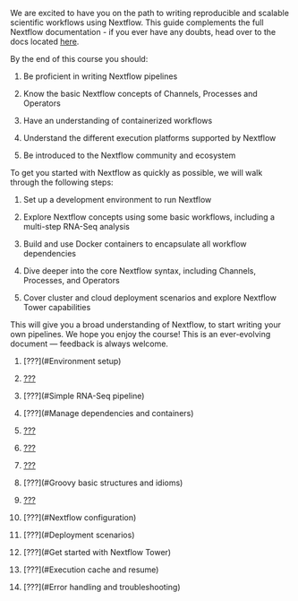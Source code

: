 We are excited to have you on the path to writing reproducible and scalable scientific workflows using Nextflow. This guide complements the full Nextflow documentation - if you ever have any doubts, head over to the docs located [here](https://www.nextflow.io/docs/latest).

By the end of this course you should:

1.  Be proficient in writing Nextflow pipelines

2.  Know the basic Nextflow concepts of Channels, Processes and Operators

3.  Have an understanding of containerized workflows

4.  Understand the different execution platforms supported by Nextflow

5.  Be introduced to the Nextflow community and ecosystem

To get you started with Nextflow as quickly as possible, we will walk through the following steps:

1.  Set up a development environment to run Nextflow

2.  Explore Nextflow concepts using some basic workflows, including a multi-step RNA-Seq analysis

3.  Build and use Docker containers to encapsulate all workflow dependencies

4.  Dive deeper into the core Nextflow syntax, including Channels, Processes, and Operators

5.  Cover cluster and cloud deployment scenarios and explore Nextflow Tower capabilities

This will give you a broad understanding of Nextflow, to start writing your own pipelines. We hope you enjoy the course! This is an ever-evolving document — feedback is always welcome.

1.  [???](#Environment setup)

2.  [???](#Introduction)

3.  [???](#Simple RNA-Seq pipeline)

4.  [???](#Manage dependencies and containers)

5.  [???](#Channels)

6.  [???](#Processes)

7.  [???](#Operators)

8.  [???](#Groovy basic structures and idioms)

9.  [???](#Modularization)

10. [???](#Nextflow configuration)

11. [???](#Deployment scenarios)

12. [???](#Get started with Nextflow Tower)

13. [???](#Execution cache and resume)

14. [???](#Error handling and troubleshooting)
